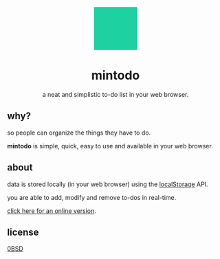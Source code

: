 <div align="center">
  <img src="icon.svg" height="100px" />
  
  # mintodo
  a neat and simplistic to-do list in your web browser.
</div>

## why?
so people can organize the things they have to do.

**mintodo** is simple, quick, easy to use and available in your web browser.

## about
data is stored locally (in your web browser) using the [localStorage](https://developer.mozilla.org/en-US/docs/Web/API/Window/localStorage) API.

you are able to add, modify and remove to-dos in real-time.

[click here for an online version](https://often.github.io/mintodo/).

## license
[0BSD](LICENSE)
